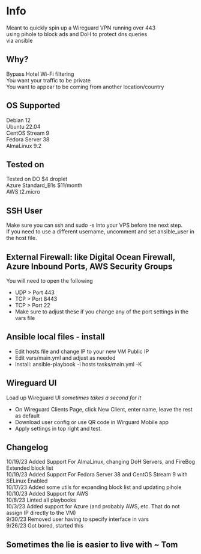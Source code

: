 # Info
Meant to quickly spin up a Wireguard VPN running over 443  
using pihole to block ads and DoH to protect dns queries  
via ansible  

## Why?
Bypass Hotel Wi-Fi filtering  
You want your traffic to be private  
You want to appear to be coming from another location/country  

## OS Supported
Debian 12  
Ubuntu 22.04  
CentOS Stream 9  
Fedora Server 38  
AlmaLinux 9.2  

## Tested on
Tested on DO $4 droplet  
Azure Standard_B1s $11/month  
AWS t2.micro   

## SSH User 
Make sure you can ssh and sudo -s into your VPS before tne next step.  
If you need to use a different username, uncomment and set ansible_user in the host file. 

## External Firewall: like Digital Ocean Firewall, Azure Inbound Ports, AWS Security Groups
You will need to open the following  
  * UDP > Port 443  
  * TCP > Port 8443   
  * TCP > Port 22
  * Make sure to adjust these if you change any of the port settings in the vars file  


## Ansible local files - install
* Edit hosts file and change IP to your new VM Public IP  
* Edit vars/main.yml and adjust as needed  
* Install: ansible-playbook -i hosts tasks/main.yml -K  

## Wireguard UI
Load up Wireguard UI *sometimes takes a second for it*  
* On Wireguard Clients Page, click New Client, enter name, leave the rest as default  
* Download user config or use QR code in Wirguard Mobile app  
* Apply settings in top right and test. 
    

## Changelog
10/19/23 Added Support For AlmaLinux, changing DoH Servers, and FireBog Extended block list  
10/19/23 Added Support For Fedora Server 38 and CentOS Stream 9 with SELinux Enabled  
10/17/23 Added some utils for expanding block list and updating pihole  
10/10/23 Added Support for AWS  
10/8/23 Linted all playbooks  
10/3/23 Added support for Azure (and probably AWS, etc. That do not assign IP directly to the VM)  
9/30/23 Removed user having to specify interface in vars  
9/26/23 Got bored, started this  

## Sometimes the lie is easier to live with ~ Tom
